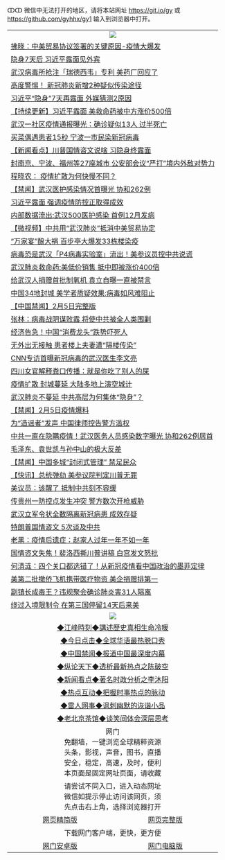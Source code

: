 ↀↀ 微信中无法打开的地区，请将本站网址 https://git.io/gy 或 https://github.com/gyhhx/gy1 输入到浏览器中打开。 

 <table>

  <tr>
    <td colspan="2" align=center><img src="https://cdn.jsdelivr.net/gh/gyoupiodf/im1/20190822-2.jpg"></td>
 </tr>
<tr><td colspan="2" align="left"><a href="https://xball.casa/oo.aspx?name=c1126530&key=eqxowaguscvmxdgc&from=gy">拂晓：中美贸易协议签署的关键原因-疫情大爆发</a></td></tr>
<tr><td colspan="2" align="left"><a href="https://xball.casa/oo.aspx?name=c1126569&key=eqxowaguscvmxdgc&from=gy">隐身7天后 习近平露面见外宾</a></td></tr>
<tr><td colspan="2" align="left"><a href="https://xball.casa/oo.aspx?name=c1126598&key=eqxowaguscvmxdgc&from=gy">武汉病毒所抢注「瑞德西韦」专利 美药厂回应了</a></td></tr>
<tr><td colspan="2" align="left"><a href="https://xball.casa/oo.aspx?name=c1126677&key=eqxowaguscvmxdgc&from=gy">高度警惕！ 新冠肺炎新增2种疑似传染途径</a></td></tr>
<tr><td colspan="2" align="left"><a href="https://xball.casa/oo.aspx?name=c1126635&key=eqxowaguscvmxdgc&from=gy">习近平“隐身”7天再露面 外媒猜测2原因</a></td></tr>
<tr><td colspan="2" align="left"><a href="https://xball.casa/oo.aspx?name=c1120084&key=eqxowaguscvmxdgc&from=gy">【持续更新】习近平露面 美救命药被中方涨价500倍</a></td></tr>
<tr><td colspan="2" align="left"><a href="https://xball.casa/oo.aspx?name=c1126654&key=eqxowaguscvmxdgc&from=gy">武汉一社区疫情通报曝光：确诊疑似13人 过半死亡</a></td></tr>
<tr><td colspan="2" align="left"><a href="https://xball.casa/oo.aspx?name=c1126676&key=eqxowaguscvmxdgc&from=gy">买菜偶遇患者15秒 宁波一市民染新冠病毒</a></td></tr>
<tr><td colspan="2" align="left"><a href="https://xball.casa/oo.aspx?name=c1126602&key=eqxowaguscvmxdgc&from=gy">【新闻看点】川普国情咨文说啥 习隐身终露面</a></td></tr>
<tr><td colspan="2" align="left"><a href="https://xball.casa/oo.aspx?name=c1126645&key=eqxowaguscvmxdgc&from=gy">封南京、宁波、福州等27座城市 公安部会议“严打”境内外敌对势力</a></td></tr>
<tr><td colspan="2" align="left"><a href="https://xball.casa/oo.aspx?name=c1126585&key=eqxowaguscvmxdgc&from=gy">程晓农： 疫情扩散为何快慢不同？</a></td></tr>
<tr><td colspan="2" align="left"><a href="https://xball.casa/oo.aspx?name=c1126656&key=eqxowaguscvmxdgc&from=gy">【禁闻】武汉医护感染情况首曝光 协和262例</a></td></tr>
<tr><td colspan="2" align="left"><a href="https://xball.casa/oo.aspx?name=c1126669&key=eqxowaguscvmxdgc&from=gy">习近平露面  强调疫情防控正取得成效</a></td></tr>
<tr><td colspan="2" align="left"><a href="https://xball.casa/oo.aspx?name=c1126678&key=eqxowaguscvmxdgc&from=gy">内部数据流出:武汉500医护感染 首例12月发病</a></td></tr>
<tr><td colspan="2" align="left"><a href="https://xball.casa/oo.aspx?name=c1126680&key=eqxowaguscvmxdgc&from=gy">【微视频】中共用“武汉肺炎”抵消中美贸易协定</a></td></tr>
<tr><td colspan="2" align="left"><a href="https://xball.casa/oo.aspx?name=c1126634&key=eqxowaguscvmxdgc&from=gy">“万家宴”酿大祸 百步亭大爆发33栋楼染疫</a></td></tr>
<tr><td colspan="2" align="left"><a href="https://xball.casa/oo.aspx?name=c1126580&key=eqxowaguscvmxdgc&from=gy">病毒恐是武汉「P4病毒实验室」流出！美参议员控中共说谎</a></td></tr>
<tr><td colspan="2" align="left"><a href="https://xball.casa/oo.aspx?name=c1126549&key=eqxowaguscvmxdgc&from=gy">武汉肺炎救命药:美低价销售 抵中即被涨价400倍</a></td></tr>
<tr><td colspan="2" align="left"><a href="https://xball.casa/oo.aspx?name=c1126651&key=eqxowaguscvmxdgc&from=gy">给武汉人捐赠首批制氧机 袁立自曝一直被禁言</a></td></tr>
<tr><td colspan="2" align="left"><a href="https://xball.casa/oo.aspx?name=c1126547&key=eqxowaguscvmxdgc&from=gy">中国34地封城 美学者质疑效果:病毒如风难阻止</a></td></tr>
<tr><td colspan="2" align="left"><a href="https://xball.casa/oo.aspx?name=c1126679&key=eqxowaguscvmxdgc&from=gy">【中国禁闻】2月5日完整版</a></td></tr>
<tr><td colspan="2" align="left"><a href="https://xball.casa/oo.aspx?name=c1126575&key=eqxowaguscvmxdgc&from=gy">张林：病毒战阴谋败露 将使中共被全人类围剿</a></td></tr>
<tr><td colspan="2" align="left"><a href="https://xball.casa/oo.aspx?name=c1126610&key=eqxowaguscvmxdgc&from=gy">经济告急！中国“消费龙头”跌势吓死人</a></td></tr>
<tr><td colspan="2" align="left"><a href="https://xball.casa/oo.aspx?name=c1126632&key=eqxowaguscvmxdgc&from=gy">无外出无接触 患者楼上夫妻遭“隔楼传染”</a></td></tr>
<tr><td colspan="2" align="left"><a href="https://xball.casa/oo.aspx?name=c1126686&key=eqxowaguscvmxdgc&from=gy">CNN专访首曝新冠病毒的武汉医生李文亮</a></td></tr>
<tr><td colspan="2" align="left"><a href="https://xball.casa/oo.aspx?name=c1126612&key=eqxowaguscvmxdgc&from=gy">四川女官解释粪口传播：就是你吃了别人的屎</a></td></tr>
<tr><td colspan="2" align="left"><a href="https://xball.casa/oo.aspx?name=c1126681&key=eqxowaguscvmxdgc&from=gy">疫情扩散 封城蔓延 大陆多地上演空城计</a></td></tr>
<tr><td colspan="2" align="left"><a href="https://xball.casa/oo.aspx?name=c1126668&key=eqxowaguscvmxdgc&from=gy">武汉肺炎不蔓延 中共高层为何集体“隐身”？</a></td></tr>
<tr><td colspan="2" align="left"><a href="https://xball.casa/oo.aspx?name=c1126655&key=eqxowaguscvmxdgc&from=gy">【禁闻】2月5日疫情爆料</a></td></tr>
<tr><td colspan="2" align="left"><a href="https://xball.casa/oo.aspx?name=c1126652&key=eqxowaguscvmxdgc&from=gy">为“造谣者”发声 中国律师控告警方滥权</a></td></tr>
<tr><td colspan="2" align="left"><a href="https://xball.casa/oo.aspx?name=c1126691&key=eqxowaguscvmxdgc&from=gy">中共一直在隐瞒疫情！武汉医务人员感染数字曝光 协和262例居首</a></td></tr>
<tr><td colspan="2" align="left"><a href="https://xball.casa/oo.aspx?name=c1126683&key=eqxowaguscvmxdgc&from=gy">毛泽东、袁世凯与孙中山的极大反差</a></td></tr>
<tr><td colspan="2" align="left"><a href="https://xball.casa/oo.aspx?name=c1126653&key=eqxowaguscvmxdgc&from=gy">【禁闻】中国多城“封闭式管理” 禁足民众</a></td></tr>
<tr><td colspan="2" align="left"><a href="https://xball.casa/oo.aspx?name=c1126670&key=eqxowaguscvmxdgc&from=gy">【快讯】总统弹劾 美参议院判定川普无罪</a></td></tr>
<tr><td colspan="2" align="left"><a href="https://xball.casa/oo.aspx?name=c1126648&key=eqxowaguscvmxdgc&from=gy">美议员：该醒了 抵制中共刻不容缓</a></td></tr>
<tr><td colspan="2" align="left"><a href="https://xball.casa/oo.aspx?name=c1126665&key=eqxowaguscvmxdgc&from=gy">传贵州一防控点发生冲突  警方数次开枪威胁</a></td></tr>
<tr><td colspan="2" align="left"><a href="https://xball.casa/oo.aspx?name=c1126675&key=eqxowaguscvmxdgc&from=gy">武汉立军令状全数隔离新冠病患 成效存疑</a></td></tr>
<tr><td colspan="2" align="left"><a href="https://xball.casa/oo.aspx?name=c1126649&key=eqxowaguscvmxdgc&from=gy">特朗普国情咨文 5次谈及中共</a></td></tr>
<tr><td colspan="2" align="left"><a href="https://xball.casa/oo.aspx?name=c1126690&key=eqxowaguscvmxdgc&from=gy">老黑：疫情后遗症：赵家人过年一年不如一年</a></td></tr>
<tr><td colspan="2" align="left"><a href="https://xball.casa/oo.aspx?name=c1126625&key=eqxowaguscvmxdgc&from=gy">国情咨文失焦！裴洛西撕川普讲稿 白宫发文怒批</a></td></tr>
<tr><td colspan="2" align="left"><a href="https://xball.casa/oo.aspx?name=c1126574&key=eqxowaguscvmxdgc&from=gy">何清涟：四个关口都选错了！从新冠疫情看中国政治的墨菲定律</a></td></tr>
<tr><td colspan="2" align="left"><a href="https://xball.casa/oo.aspx?name=c1126658&key=eqxowaguscvmxdgc&from=gy">美第二批撤侨飞机携带医疗物资 美企捐赠排第一</a></td></tr>
<tr><td colspan="2" align="left"><a href="https://xball.casa/oo.aspx?name=c1126628&key=eqxowaguscvmxdgc&from=gy">副镇长成毒王？违规聚会确诊肺炎害31人隔离</a></td></tr>
<tr><td colspan="2" align="left"><a href="https://xball.casa/oo.aspx?name=c1126671&key=eqxowaguscvmxdgc&from=gy">绕过入境限制令 在第三国停留14天后来美</a></td></tr>

 <tr>
   <td colspan="2" align=center><img src="https://cdn.jsdelivr.net/gh/gyoupiodf/im1/jf-1.jpg"></td>
  </tr>
   <tr>
   <td colspan="2" align=center> 
<a href="https://xball.casa/oo.aspx?name=c922850&key=eqxowaguscvmxdgc&from=gy&tag=9877">◆江峰時刻◆講述歷史真相生命冷暖</a><br/>
    </td>
  </tr>
   <tr>
   <td colspan="2" align=center> 
<a href="https://xball.casa/oo.aspx?name=c816850&key=eqxowaguscvmxdgc&from=gy&tag=9877">◆今日点击◆全球华语最热脱口秀</a><br/>
    </td>
  </tr>
  <tr>
  <td colspan="2" align=center>
<a href="https://xball.casa/oo.aspx?name=c816860&key=eqxowaguscvmxdgc&from=gy&tag=99733110">◆中国禁闻◆报道中国最深度内幕</a><br/>
   </tr>
  <tr>
     <td colspan="2" align=center>
<a href="https://xball.casa/oo.aspx?name=c816855&key=eqxowaguscvmxdgc&from=gy&tag=997110">◆纵论天下◆透析最新热点之陈破空</a><br/>
   </tr>
   <tr>
      <td colspan="2" align=center>
<a href="https://xball.casa/oo.aspx?name=c838308&key=eqxowaguscvmxdgc&from=gy&tag=9973110">◆新闻看点◆著名时政分析之李沐阳</a><br/>
   </tr>
   <tr>
     <td colspan="2" align=center>
<a href="https://xball.casa/oo.aspx?name=c816852&key=eqxowaguscvmxdgc&from=gy&tag=9733110">◆热点互动◆把握时事热点的脉动</a><br/>
   </tr>
   <tr>
      <td colspan="2" align=center>
<a href="https://xball.casa/oo.aspx?name=c816694&key=eqxowaguscvmxdgc&from=gy&tag=93310">◆雷人网事◆讽刺幽默的诙谐小品</a><br/>
   </tr>
   <tr>
    <td colspan="2" align=center>
<a href="https://xball.casa/oo.aspx?name=c816650&key=eqxowaguscvmxdgc&from=gy&tag=9973110">◆老北京茶馆◆谈笑间体会深层思考</a><br/>
   </tr>
<tr>
    <td colspan="2" align="center">网门<br/>免翻墙，一键浏览全球精粹资源<br/>头条，影视，声音，图书，直播<br/>安全，稳定，高速，及时，便利<br/>本页面是固定网址页面，请收藏</td>
  <tr>
  <tr>
    <td colspan="2" align="center">请尝试不同入口，进入动态网址<br/>微信如提示停止访问该网页，须<br/>先点击右上角，选择浏览器打开</td>
  <tr>  
  <tr>
    <td align="center"><a href="https://gitcdn.xyz/repo/otiny/up/master/show002.htm">网页精简版</a></td>
    <td align="center"><a href="https://gitcdn.xyz/repo/otiny/up/master/show001.htm">网页完整版</a></td>
  </tr>
  <tr>
    <td colspan="2" align="center">下载网门客户端，更快，更方便</td>
  <tr>
  <tr>
    <td align="center"><a href="https://raw.githubusercontent.com/opipe/up/master/oGatea.apk">网门安卓版</a></td>
    <td align="center"><a href="https://raw.githubusercontent.com/opipe/up/master/oGate.zip">网门电脑版</a></td>
  </tr>

</table>

